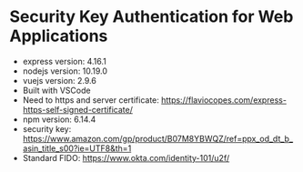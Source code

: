 # Security Key Authentication for Web Applications

- express version: 4.16.1
- nodejs version: 10.19.0
- vuejs version: 2.9.6
- Built with VSCode
- Need to https and server certificate: https://flaviocopes.com/express-https-self-signed-certificate/
- npm version: 6.14.4
- security key: https://www.amazon.com/gp/product/B07M8YBWQZ/ref=ppx_od_dt_b_asin_title_s00?ie=UTF8&th=1
- Standard FIDO: https://www.okta.com/identity-101/u2f/